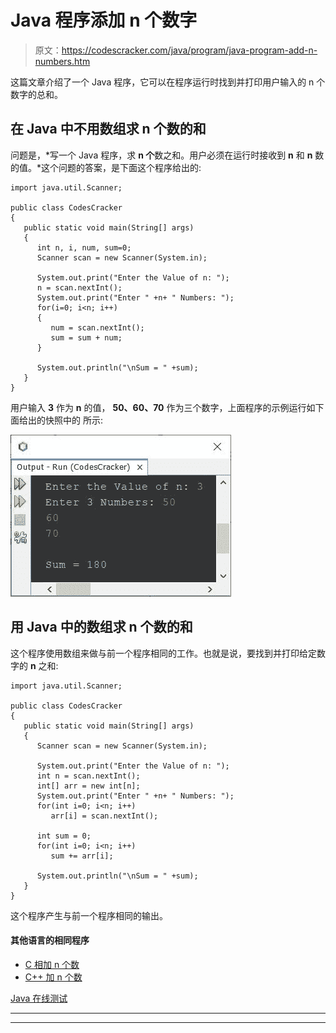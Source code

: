 # Java 程序添加 n 个数字

> 原文：<https://codescracker.com/java/program/java-program-add-n-numbers.htm>

这篇文章介绍了一个 Java 程序，它可以在程序运行时找到并打印用户输入的 n 个数字的总和。

## 在 Java 中不用数组求 n 个数的和

问题是，*写一个 Java 程序，求 **n 个**数之和。用户必须在运行时接收到 **n** 和 **n** 数 的值。*这个问题的答案，是下面这个程序给出的:

```
import java.util.Scanner;

public class CodesCracker
{
   public static void main(String[] args)
   {
      int n, i, num, sum=0;
      Scanner scan = new Scanner(System.in);

      System.out.print("Enter the Value of n: ");
      n = scan.nextInt();
      System.out.print("Enter " +n+ " Numbers: ");
      for(i=0; i<n; i++)
      {
         num = scan.nextInt();
         sum = sum + num;
      }

      System.out.println("\nSum = " +sum);
   }
}
```

用户输入 **3** 作为 **n** 的值， **50、60、70** 作为三个数字，上面程序的示例运行如下面给出的快照中的 所示:

![Java Program add n numbers](img/2217a49153aa1beb171c84187058d573.png)

## 用 Java 中的数组求 n 个数的和

这个程序使用数组来做与前一个程序相同的工作。也就是说，要找到并打印给定数字的 **n** 之和:

```
import java.util.Scanner;

public class CodesCracker
{
   public static void main(String[] args)
   {
      Scanner scan = new Scanner(System.in);

      System.out.print("Enter the Value of n: ");
      int n = scan.nextInt();
      int[] arr = new int[n];
      System.out.print("Enter " +n+ " Numbers: ");
      for(int i=0; i<n; i++)
         arr[i] = scan.nextInt();

      int sum = 0;
      for(int i=0; i<n; i++)
         sum += arr[i];

      System.out.println("\nSum = " +sum);
   }
}
```

这个程序产生与前一个程序相同的输出。

#### 其他语言的相同程序

*   [C 相加 n 个数](/c/program/c-program-add-n-numbers.htm)
*   [C++ 加 n 个数](/cpp/program/cpp-program-add-n-numbers.htm)

[Java 在线测试](/exam/showtest.php?subid=1)

* * *

* * *